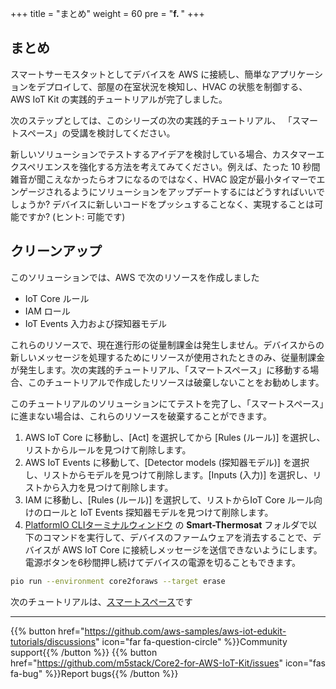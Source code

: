 +++
title = "まとめ"
weight = 60
pre = "<b>f. </b>"
+++

## まとめ
スマートサーモスタットとしてデバイスを AWS に接続し、簡単なアプリケーションをデプロイして、部屋の在室状況を検知し、HVAC の状態を制御する、AWS IoT Kit の実践的チュートリアルが完了しました。

次のステップとしては、このシリーズの次の実践的チュートリアル、 「スマートスペース」の受講を検討してください。

新しいソリューションでテストするアイデアを検討している場合、カスタマーエクスペリエンスを強化する方法を考えてみてください。例えば、たった 10 秒間雑音が聞こえなかったらオフになるのではなく、HVAC 設定が最小タイマーでエンゲージされるようにソリューションをアップデートするにはどうすればいいでしょうか? デバイスに新しいコードをプッシュすることなく、実現することは可能ですか? (ヒント: 可能です)

## クリーンアップ
このソリューションでは、AWS で次のリソースを作成しました

* IoT Core ルール
* IAM ロール
* IoT Events 入力および探知器モデル

これらのリソースで、現在進行形の従量制課金は発生しません。デバイスからの新しいメッセージを処理するためにリソースが使用されたときのみ、従量制課金が発生します。次の実践的チュートリアル、「スマートスペース」に移動する場合、このチュートリアルで作成したリソースは破棄しないことをお勧めします。

このチュートリアルのソリューションにてテストを完了し、「スマートスペース」に進まない場合は、これらのリソースを破棄することができます。

1. AWS IoT Core に移動し、[Act] を選択してから [Rules (ルール)] を選択し、リストからルールを見つけて削除します。
1. AWS IoT Events に移動して、[Detector models (探知器モデル)] を選択し、リストからモデルを見つけて削除します。[Inputs (入力)] を選択し、リストから入力を見つけて削除します。
1. IAM に移動し、[Rules (ルール)] を選択して、リストからIoT Core ルール向けのロールと IoT Events 探知器モデルを見つけて削除します。
1. [PlatformIO CLIターミナルウィンドウ](/jp/blinky-hello-world/prerequisites.html#platformio) の **Smart-Thermosat** フォルダで以下のコマンドを実行して、デバイスのファームウェアを消去することで、デバイスが AWS IoT Core に接続しメッセージを送信できないようにします。電源ボタンを6秒間押し続けてデバイスの電源を切ることもできます。

```bash
pio run --environment core2foraws --target erase
```

次のチュートリアルは、[スマートスペース](/jp/smart-spaces.html)です

---
{{% button href="https://github.com/aws-samples/aws-iot-edukit-tutorials/discussions" icon="far fa-question-circle" %}}Community support{{% /button %}} {{% button href="https://github.com/m5stack/Core2-for-AWS-IoT-Kit/issues" icon="fas fa-bug" %}}Report bugs{{% /button %}}